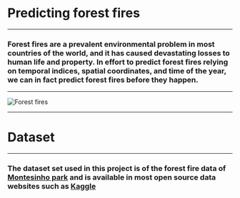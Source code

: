 # Predicting forest fires
---
### Forest fires are a prevalent environmental problem in most countries of the world, and it has caused devastating losses to human life and property. In effort to predict forest fires relying on temporal indices, spatial coordinates, and time of the year, we can in fact predict forest fires before they happen.
---
![Forest fires](https://github.com/Mbazlami/forest-fire-prediction-/blob/main/645e8e08-17c5-4cc5-8a68-b25c913f441c.jpg)

--- 
# Dataset
---
### The dataset set used in this project is of the forest fire data of [Montesinho park](https://www.montesinho.com/en) and is available in most open source data websites such as [Kaggle](https://www.kaggle.com/)
